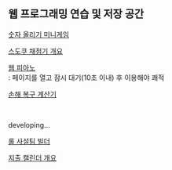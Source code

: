 <html>
  <h2>웹 프로그래밍 연습 및 저장 공간</h2>

  <!-- noopener noreferrer 을 추가하는 이유  :  탭내핑(tap-nabbing),링크한 페이지에서 발생할 수 있는 보안 공격을 방지하기 위해 -->
  <p><a href="https://jshman.github.io/web/simulator/inArmy/enforce/index.html" target="_blank" rel="noopener noreferrer">숫자 올리기 미니게임<br></a></p>
  <p><a href="https://jshman.github.io/web/simulator/inArmy/gradeSudoku/index.html" target="_blank" rel="noopener noreferrer">스도쿠 채점기 개요</a></p>
  <p><a href="https://jshman.github.io/web/simulator/inArmy/piano/index.html" target="_blank" rel="noopener noreferrer">웹 피아노<br></a> : 페이지를 열고 잠시 대기(10초 이내) 후 이용해야 쾌적</p>
  <p><a href="https://jshman.github.io/web/simulator/inArmy/stock/index.html" target="_blank" rel="noopener noreferrer">손해 복구 계산기</a></p>
  <br><p>developing...</p>
  <p><a href="https://jshman.github.io/web/simulator/inArmy/buildTeam/index.html" target="_blank" rel="noopener noreferrer">롤 사설팀 빌더</a></p>
  <p><a href="https://jshman.github.io/web/simulator/inArmy/EMC/index.html" target="_blank" rel="noopener noreferrer">지출 캘린더 개요</a></p>
  <!-- todo-list, 헬스 갔는지 체크하는 앱, -->
</html>
